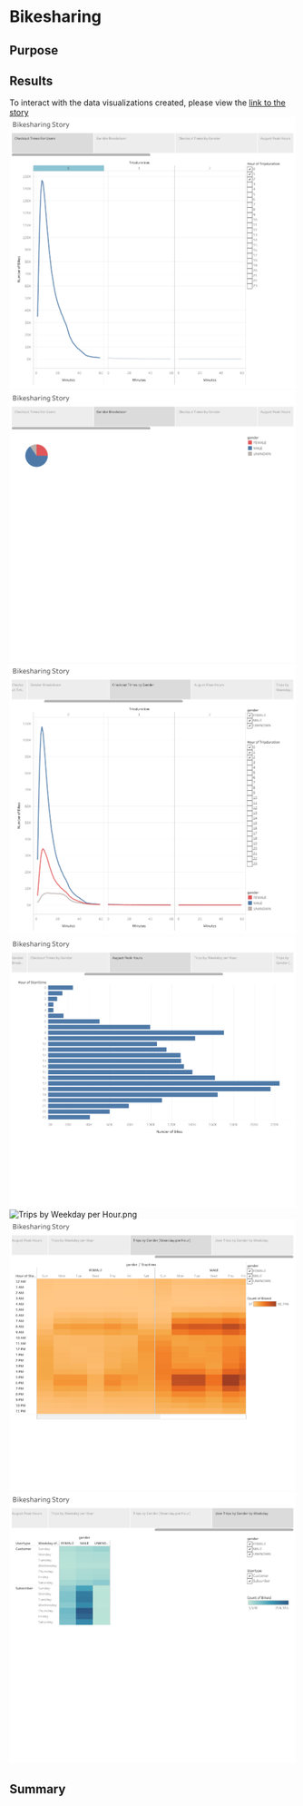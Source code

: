 # Bikesharing
## Purpose
## Results
To interact with the data visualizations created, please view the [link to the story](https://public.tableau.com/app/profile/thomas.chin4347/viz/Module14Challenge_16683760808430/BikesharingStory?publish=yes "link to dashboard")
![Checkout Times For Users.png](https://github.com/tommy-chin/bikesharing/blob/main/images/Checkout%20Times%20For%20Users.png)
![Gender Breakdown.png](https://github.com/tommy-chin/bikesharing/blob/main/images/Gender%20Breakdown.png)
![Checkout Times by Gender.png](https://github.com/tommy-chin/bikesharing/blob/main/images/Checkout%20Times%20by%20Gender.png)
![August Peak Hours.png](https://github.com/tommy-chin/bikesharing/blob/main/images/August%20Peak%20Hours.png)
![Trips by Weekday per Hour.png
](https://github.com/tommy-chin/bikesharing/blob/main/images/Trips%20by%20Weekday%20per%20Hour.png)
![Trips by Gender (Weekday per Hour).png](https://github.com/tommy-chin/bikesharing/blob/main/images/Trips%20by%20Gender%20(Weekday%20per%20Hour).png)
![User Trips by Gender by Weekday.png](https://github.com/tommy-chin/bikesharing/blob/main/images/User%20Trips%20by%20Gender%20by%20Weekday.png)


## Summary
